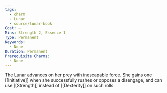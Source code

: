```yaml
---
tags:
  - charm
  - Lunar
  - source/lunar-book
Cost: —
Mins: Strength 2, Essence 1
Type: Permanent
Keywords:
  - None
Duration: Permanent
Prerequisite Charms:
  - None
---
```

The Lunar advances on her prey with inescapable force. She gains one [[Initiative]] when she successfully rushes or opposes a disengage, and can use [[Strength]] instead of [[Dexterity]] on such rolls.